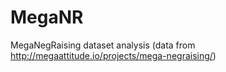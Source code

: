 # MegaNR
MegaNegRaising dataset analysis (data from http://megaattitude.io/projects/mega-negraising/)
